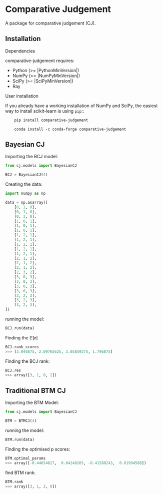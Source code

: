 <!-- .. -*- mode: rst -*-

|PyPi|

.. |PyPi| image:: https://img.shields.io/pypi/v/comparative_judgement
   :target: https://pypi.org/project/comparative-judgement/ -->

# Comparative Judgement

A package for comparative judgement (CJ).


Installation
------------

Dependencies
<!-- ~~~~~~~~~~~~ -->

comparative-judgement requires:

- Python (>= |PythonMinVersion|)
- NumPy (>= |NumPyMinVersion|)
- SciPy (>= |SciPyMinVersion|)
- Ray
<!-- ~~~~~~~~~~~~ -->

User installation
<!-- ~~~~~~~~~~~~ -->

If you already have a working installation of NumPy and SciPy,
the easiest way to install scikit-learn is using ``pip``::

```bash
    pip install comparative-judgement
```
```conda
    conda install -c conda-forge comparative-judgement
```
<!-- ~~~~~~~~~~~~ -->

<!-- The documentation includes more detailed `installation instructions <https://scikit-learn.org/stable/install.html>`_. -->




## Bayesian CJ
Importing the BCJ model:

```python
from cj.models import BayesianCJ

BCJ = BayesianCJ(4)
```

Creating the data:

```python
import numpy as np

data = np.asarray([
    [0, 1, 0],
    [0, 1, 0],
    [0, 3, 0],
    [1, 0, 1],
    [1, 0, 1],
    [1, 0, 1],
    [1, 2, 1],
    [1, 2, 1],
    [1, 2, 1],
    [1, 2, 1],
    [1, 2, 1],
    [2, 1, 2],
    [2, 1, 2],
    [2, 1, 2],
    [2, 3, 2],
    [3, 0, 3],
    [3, 0, 3],
    [3, 0, 3],
    [3, 0, 3],
    [3, 2, 3],
    [3, 2, 3],
    [3, 2, 3],
])
```

running the model:

```python
BCJ.run(data)
```

Finding the $\mathbb{E}[\mathbf{r}]$
```python
BCJ.rank_scores
>>> [3.046875, 2.09765625, 3.05859375, 1.796875]
```

Finding the BCJ rank:
```python
BCJ.res
>>> array([3, 1, 0, 2])
```


## Traditional BTM CJ
Importing the BTM Model:

```python
from cj.models import BayesianCJ

BTM = BTMCJ(4)
```

running the model:
```python
BTM.run(data)
```

Finding the optimised p scores:
```python
BTM.optimal_params
>>> array([-0.44654627,  0.04240265, -0.41580243,  0.81994508])
```

find BTM rank:
```python
BTM.rank
>>> array([3, 1, 2, 0])
```